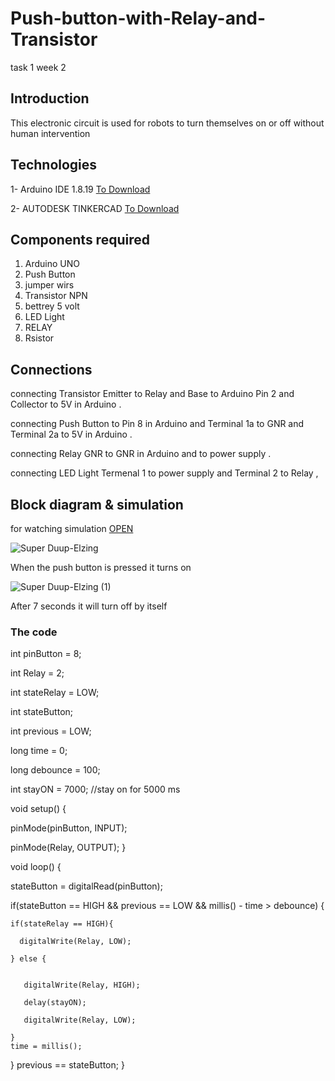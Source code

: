 # Push-button-with-Relay-and-Transistor
task 1 week 2



## Introduction

This electronic circuit is used for robots to turn themselves on or off without human intervention






## Technologies


1- Arduino IDE 1.8.19 [To Download](https://www.arduino.cc/en/software)



2- AUTODESK TINKERCAD [To Download](https://www.tinkercad.com/)





## Components required



1. Arduino UNO
2. Push Button
3. jumper wirs
4. Transistor NPN
5. bettrey 5 volt 
6. LED Light
7. RELAY
8. Rsistor





## Connections


connecting Transistor Emitter to Relay and Base to Arduino Pin 2 and Collector to 5V in Arduino .

connecting Push Button to Pin 8 in Arduino and Terminal 1a to GNR and Terminal 2a to 5V in Arduino .

connecting Relay GNR to GNR in Arduino and to power supply .

connecting LED Light Termenal 1 to power supply and Terminal 2 to Relay ,






## Block diagram & simulation



 for watching simulation [OPEN](https://www.tinkercad.com/things/2lF6XQazBab-super-duup-elzing/editel?tenant=circuits)




![Super Duup-Elzing](https://user-images.githubusercontent.com/109243989/180101282-25084e5a-bfa2-4004-a548-c0b09f2df55c.png)
 
 
When the push button is pressed it turns on




![Super Duup-Elzing (1)](https://user-images.githubusercontent.com/109243989/180101435-5fa2e3fc-7f12-49ce-a4bb-d325b6fef6dc.png)


After 7 seconds  it will turn off by itself



### The code




int pinButton = 8; 

int Relay = 2;

int stateRelay = LOW;

int stateButton;

int previous = LOW;

long time = 0;

long debounce = 100;


int stayON = 7000; //stay on for 5000 ms

void setup() {

  pinMode(pinButton, INPUT);
  
  pinMode(Relay, OUTPUT);
}

void loop() {

  stateButton = digitalRead(pinButton);  
  
  if(stateButton == HIGH && previous == LOW && millis() - time > debounce) {
  
    if(stateRelay == HIGH){
    
      digitalWrite(Relay, LOW);
      
    } else {

      
       digitalWrite(Relay, HIGH);
     
       delay(stayON);
       
       digitalWrite(Relay, LOW);
       
    }
    time = millis();
  }
  previous == stateButton;
}
